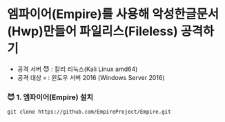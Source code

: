 # 엠파이어(Empire)를 사용해 악성한글문서(Hwp)만들어 파일리스(Fileless) 공격하기

- 공격 서버 :smiling_imp: : 칼리 리눅스(Kali Linux amd64)
- 공격 대상 :skull: : 윈도우 서버 2016 (Windows Server 2016)

### :smiling_imp: 1. 엠파이어(Empire) 설치

```
git clone https://github.com/EmpireProject/Empire.git
```
